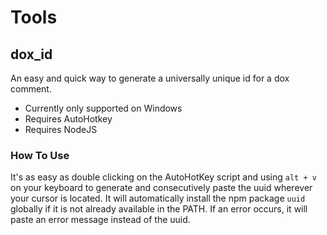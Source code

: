 # Tools

## dox_id
An easy and quick way to generate a universally unique id for a dox comment.
- Currently only supported on Windows
- Requires AutoHotkey
- Requires NodeJS

### How To Use
It's as easy as double clicking on the AutoHotKey script and using `alt + v` on your keyboard to generate and consecutively paste the uuid wherever your cursor is located. It will automatically install the npm package `uuid` globally if it is not already available in the PATH. If an error occurs, it will paste an error message instead of the uuid.
